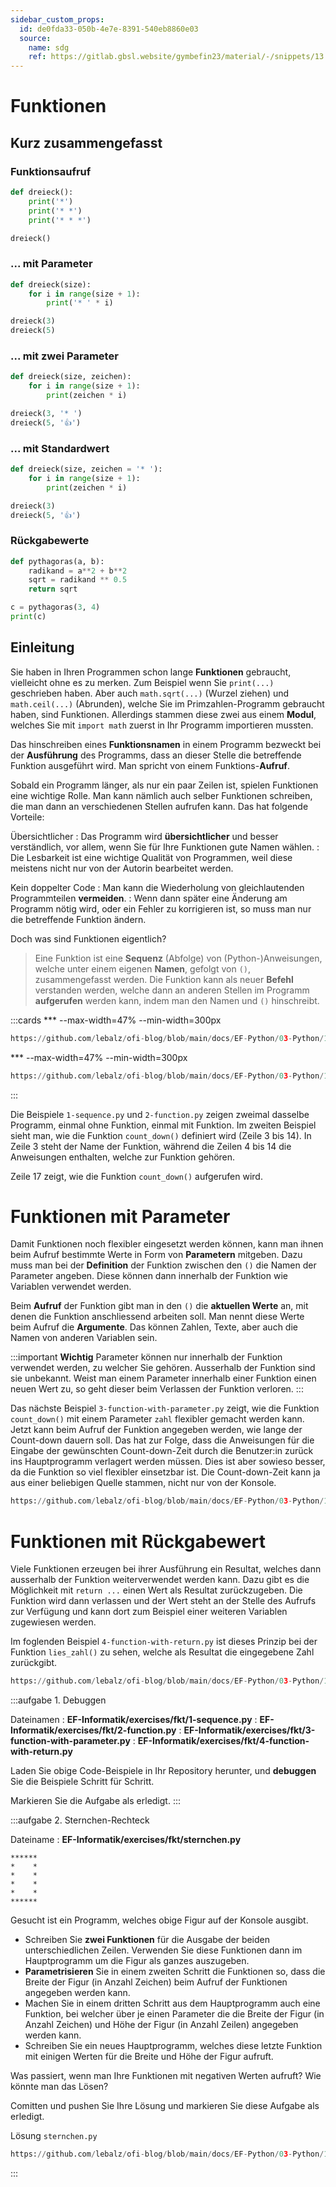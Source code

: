 ```yaml
---
sidebar_custom_props:
  id: de0fda33-050b-4e7e-8391-540eb8860e03
  source:
    name: sdg
    ref: https://gitlab.gbsl.website/gymbefin23/material/-/snippets/13
---
```


# Funktionen

## Kurz zusammengefasst

### Funktionsaufruf
```py live_py slim
def dreieck():
    print('*')
    print('* *')
    print('* * *')

dreieck()
```

### ... mit Parameter

```py live_py slim
def dreieck(size):
    for i in range(size + 1):
        print('* ' * i)

dreieck(3)
dreieck(5)
```

### ... mit zwei Parameter

```py live_py slim
def dreieck(size, zeichen):
    for i in range(size + 1):
        print(zeichen * i)

dreieck(3, '* ')
dreieck(5, '👍')
```

### ... mit Standardwert

```py live_py slim
def dreieck(size, zeichen = '* '):
    for i in range(size + 1):
        print(zeichen * i)

dreieck(3)
dreieck(5, '👍')
```

### Rückgabewerte
```py live_py slim
def pythagoras(a, b):
    radikand = a**2 + b**2
    sqrt = radikand ** 0.5
    return sqrt

c = pythagoras(3, 4)
print(c)
```

## Einleitung
Sie haben in Ihren Programmen schon lange **Funktionen** gebraucht, vielleicht ohne es zu merken. Zum Beispiel wenn Sie `print(...)` geschrieben haben. Aber auch `math.sqrt(...)` (Wurzel ziehen) und `math.ceil(...)` (Abrunden), welche Sie im Primzahlen-Programm gebraucht haben, sind Funktionen. Allerdings stammen diese zwei aus einem **Modul**, welches Sie mit `import math` zuerst in Ihr Programm importieren mussten.

Das hinschreiben eines **Funktionsnamen** in einem Programm  bezweckt bei der **Ausführung** des Programms, dass an dieser Stelle die betreffende Funktion ausgeführt wird. Man spricht von einem Funktions-**Aufruf**.

Sobald ein Programm länger, als nur ein paar Zeilen ist, spielen Funktionen eine wichtige Rolle. Man kann nämlich auch selber Funktionen schreiben, die man dann an verschiedenen Stellen aufrufen kann. Das hat folgende Vorteile:

Übersichtlicher
: Das Programm wird **übersichtlicher** und besser verständlich, vor allem, wenn Sie für Ihre Funktionen gute Namen wählen.
: Die Lesbarkeit ist eine wichtige Qualität von Programmen, weil diese meistens nicht nur von der Autorin bearbeitet werden.

Kein doppelter Code
: Man kann die Wiederholung von gleichlautenden Programmteilen **vermeiden**. 
: Wenn dann später eine Änderung am Programm nötig wird, oder ein Fehler zu korrigieren ist, so muss man nur die betreffende Funktion ändern.

Doch was sind Funktionen eigentlich?

> Eine Funktion ist eine **Sequenz** (Abfolge) von (Python-)Anweisungen, welche unter einem eigenen **Namen**, gefolgt von `()`, zusammengefasst werden. Die Funktion kann als neuer **Befehl** verstanden werden, welche dann an anderen Stellen im Programm **aufgerufen** werden kann, indem man den Namen und `()` hinschreibt.

:::cards
*** --max-width=47% --min-width=300px
```py reference title="1-sequence.py"
https://github.com/lebalz/ofi-blog/blob/main/docs/EF-Python/03-Python/11-functions/assets/1-sequence.py
```
*** --max-width=47% --min-width=300px
```py reference title="2-function.py"
https://github.com/lebalz/ofi-blog/blob/main/docs/EF-Python/03-Python/11-functions/assets/2-function.py
```
:::

Die Beispiele `1-sequence.py` und `2-function.py` zeigen zweimal dasselbe Programm, einmal ohne Funktion, einmal mit Funktion. Im zweiten Beispiel sieht man, wie die Funktion `count_down()` definiert wird (Zeile 3 bis 14). In Zeile 3 steht der Name der Funktion, während die Zeilen 4 bis 14 die Anweisungen enthalten, welche zur Funktion gehören.

Zeile 17 zeigt, wie die Funktion `count_down()` aufgerufen wird.

# Funktionen mit Parameter
Damit Funktionen noch flexibler eingesetzt werden können, kann man ihnen beim Aufruf bestimmte Werte in Form von **Parametern** mitgeben. Dazu muss man bei der **Definition** der Funktion zwischen den `()` die Namen der Parameter angeben. Diese können dann innerhalb der Funktion wie Variablen verwendet werden.

Beim **Aufruf** der Funktion gibt man in den `()` die **aktuellen Werte** an, mit denen die Funktion anschliessend arbeiten soll. Man nennt diese Werte beim Aufruf die **Argumente**. Das können Zahlen, Texte, aber auch die Namen von anderen Variablen sein.

:::important **Wichtig**
Parameter können nur innerhalb der Funktion verwendet werden, zu welcher Sie gehören. Ausserhalb der Funktion sind sie unbekannt. Weist man einem Parameter innerhalb einer Funktion einen neuen Wert zu, so geht dieser beim Verlassen der Funktion verloren.
:::


Das nächste Beispiel `3-function-with-parameter.py` zeigt, wie die Funktion `count_down()` mit einem Parameter `zahl` flexibler gemacht werden kann. Jetzt kann beim Aufruf der Funktion angegeben werden, wie lange der Count-down dauern soll. Das hat zur Folge, dass die Anweisungen für die Eingabe der gewünschten Count-down-Zeit durch die Benutzer:in zurück ins Hauptprogramm verlagert werden müssen. Dies ist aber sowieso besser, da die Funktion so viel flexibler einsetzbar ist. Die Count-down-Zeit kann ja aus einer beliebigen Quelle stammen, nicht nur von der Konsole.

```py reference title="3-function-with-parameter.py"
https://github.com/lebalz/ofi-blog/blob/main/docs/EF-Python/03-Python/11-functions/assets/3-function-with-parameter.py
```


# Funktionen mit Rückgabewert
Viele Funktionen erzeugen bei ihrer Ausführung ein Resultat, welches dann ausserhalb der Funktion weiterverwendet werden kann. Dazu gibt es die Möglichkeit mit `return ...` einen Wert als Resultat zurückzugeben. Die Funktion wird dann verlassen und der Wert steht an der Stelle des Aufrufs zur Verfügung und kann dort zum Beispiel einer weiteren Variablen zugewiesen werden.

Im foglenden Beispiel `4-function-with-return.py` ist dieses Prinzip bei der Funktion `lies_zahl()` zu sehen, welche als Resultat die eingegebene Zahl zurückgibt.

```py reference title="4-function-with-return.py"
https://github.com/lebalz/ofi-blog/blob/main/docs/EF-Python/03-Python/11-functions/assets/4-function-with-return.py
```

:::aufgabe 1. Debuggen
<Answer type="state" webKey="032b1b16-de7c-44e0-a4be-3318120dae00" />

Dateinamen
: __EF-Informatik/exercises/fkt/1-sequence.py__
: __EF-Informatik/exercises/fkt/2-function.py__
: __EF-Informatik/exercises/fkt/3-function-with-parameter.py__
: __EF-Informatik/exercises/fkt/4-function-with-return.py__

Laden Sie obige Code-Beispiele in Ihr Repository herunter, und **debuggen** Sie die Beispiele Schritt für Schritt.

Markieren Sie die Aufgabe als erledigt.
:::


:::aufgabe 2. Sternchen-Rechteck

<Answer type="state" webKey="5ab1b7f2-04d6-42bc-a5bc-da615117c83f" />

Dateiname
:  __EF-Informatik/exercises/fkt/sternchen.py__

```
******
*    *
*    *
*    *
*    *
******
```

Gesucht ist ein Programm, welches obige Figur auf der Konsole ausgibt.

- Schreiben Sie **zwei Funktionen** für die Ausgabe der beiden unterschiedlichen Zeilen. Verwenden Sie diese Funktionen dann im Hauptprogramm um die Figur als ganzes auszugeben.
- **Parametrisieren** Sie in einem zweiten Schritt die Funktionen so, dass die Breite der Figur (in Anzahl Zeichen) beim Aufruf der Funktionen angegeben werden kann.
- Machen Sie in einem dritten Schritt aus dem Hauptprogramm auch eine Funktion, bei welcher über je einen Parameter die die Breite der Figur (in Anzahl Zeichen) und Höhe der Figur (in Anzahl Zeilen) angegeben werden kann.
- Schreiben Sie ein neues Hauptprogramm, welches diese letzte Funktion mit einigen Werten für die Breite und Höhe der Figur aufruft.

Was passiert, wenn man Ihre Funktionen mit negativen Werten aufruft? Wie könnte man das Lösen?

<Answer type="text" webKey="2d03dc75-1c56-435d-aa5d-972ec40719cb" />

Comitten und pushen Sie Ihre Lösung und markieren Sie diese Aufgabe als erledigt.

<Solution webKey="c215f042-1869-489d-9ecb-8f0843470632">

Lösung `sternchen.py`

```py reference title="sternchen.py"
https://github.com/lebalz/ofi-blog/blob/main/docs/EF-Python/03-Python/11-functions/assets/sternchen-lsg.py
```

</Solution>
:::